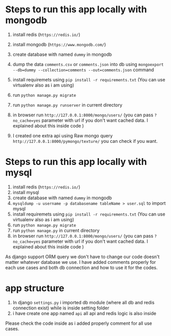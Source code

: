 # Steps to run this app locally with mongodb

1. install redis (`https://redis.io/`)
2. install mongodb (`https://www.mongodb.com/`)
3. create database with named `dummy` in mongodb
4. dump the data `comments.csv` or `comments.json` into db using `mongoexport --db=dummy --collection=comments --out=comments.json` command

5. install requiremets using `pip install -r requirements.txt` (You can use virtualenv also as i am using)
6. run `python manage.py migrate`
7. run `python manage.py runserver` in current directory
8. in browser run `http://127.0.0.1:8000/mongo/users/` (you can pass `?no_cache=yes` parameter with url if you don't want cached data. I explained about this inside code )
9. I created one extra api using Raw mongo query `http://127.0.0.1:8000/pymongo/texture/` you can check if you want.

# Steps to run this app locally with mysql


1. install redis (`https://redis.io/`)
2. install mysql
3. create database with named `dummy` in mongodb
4. `mysqldump -u username -p databasename tableName > user.sql` to import mysql
5. install requiremets using `pip install -r requirements.txt` (You can use virtualenv also as i am using)
6. run `python manage.py migrate`
7. run `python manage.py` in current directory
8. in browser run `http://127.0.0.1:8000/mongo/users/` (you can pass `?no_cache=yes` parameter with url if you don't want cached data. I explained about this inside code )


As django support ORM query we don't have to change our code doesn't matter whatever database we use.
I have added comments properly for each use cases and both db connection and how to use it for the codes.

# app structure

1. In django `settings.py` i imported db module (where all db and redis connection exist) while is inside setting folder
2. i have create one app named  `api` all api and redis logic is also inside

Please check the code inside as i added properly comment for all use cases.
